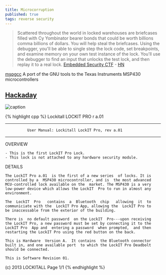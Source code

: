 ```yaml
---
title: Microcorruption
published: true
tags: reverse security
---
```

> Scattered throughout the world in locked warehouses are briefcases filled with Cy Yombinator bearer bonds that could be worth billions comma billions of dollars. You will help steal the briefcases.
Using the debugger, you'll be able to single step the lock code, set breakpoints, and examine memory on your own test instance of the lock. You'll use the debugger to find an input that unlocks the test lock, and then replay it to a real lock. [Embedded Security CTF](https://microcorruption.com/login) - [HN](https://news.ycombinator.com/item?id=11796620)

[mspgcc](http://mspgcc.sourceforge.net/manual/book1.html)
A port of the GNU tools to the Texas Instruments MSP430 microcontrollers

## [Hackaday](https://hackaday.com/2014/01/18/microcorruption-embedded-ctf/)
![caption](https://hackaday.com/wp-content/uploads/2014/01/ctf.png?w=800)

{% highlight cpp %}
Lockitall                                            LOCKIT PRO r a.01
______________________________________________________________________

              User Manual: Lockitall LockIT Pro, rev a.01              
______________________________________________________________________


OVERVIEW

    - This is the first LockIT Pro Lock.
    - This lock is not attached to any hardware security module.


DETAILS

    The LockIT Pro a.01  is the first of a new series  of locks. It is
    controlled by a  MSP430 microcontroller, and is  the most advanced
    MCU-controlled lock available on the  market. The MSP430 is a very
    low-power device which allows the LockIT  Pro to run in almost any
    environment.

    The  LockIT  Pro   contains  a  Bluetooth  chip   allowing  it  to
    communiciate with the  LockIT Pro App, allowing the  LockIT Pro to
    be inaccessable from the exterior of the building.

    There is  no default password  on the LockIT  Pro---upon receiving
    the LockIT Pro, a new password must be set by connecting it to the
    LockIT Pro  App and  entering a password  when prompted,  and then
    restarting the LockIT Pro using the red button on the back.
    
    This is Hardware  Version A.  It contains  the Bluetooth connector
    built in, and one available port  to which the LockIT Pro Deadbolt
    should be connected.

    This is Software Revision 01.

    


(c) 2013 LOCKITALL                                            Page 1/1
{% endhighlight %}

